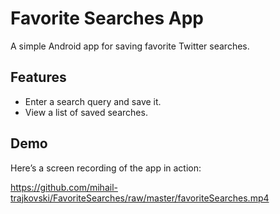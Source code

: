 # Favorite Searches App

A simple Android app for saving favorite Twitter searches.

## Features
- Enter a search query and save it.
- View a list of saved searches.

## Demo
Here’s a screen recording of the app in action:

https://github.com/mihail-trajkovski/FavoriteSearches/raw/master/favoriteSearches.mp4
